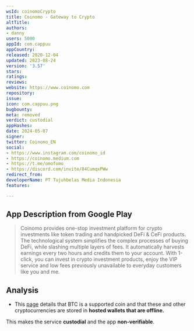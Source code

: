 ```yaml
---
wsId: coinomoCrypto
title: Coinomo - Gateway to Crypto
altTitle: 
authors:
- danny
users: 5000
appId: com.cappuu
appCountry: 
released: 2020-12-04
updated: 2023-08-24
version: '3.57'
stars: 
ratings: 
reviews: 
website: https://www.coinomo.com
repository: 
issue: 
icon: com.cappuu.png
bugbounty: 
meta: removed
verdict: custodial
appHashes: 
date: 2024-05-07
signer: 
twitter: Coinomo_EN
social:
- https://www.instagram.com/coinomo_id
- https://coinomo.medium.com
- https://t.me/omofomo
- https://discord.com/invite/84CumqxPWw
redirect_from: 
developerName: PT Tujuhbelas Media Indonesia
features: 

---
```


## App Description from Google Play

> Coinomo provides one-stop investment platform for crypto investments like token trading and handpicked DeFi & CeFi products. The technological system simplifies the complex processes of buying DeFi, while slashing multiple layers of fees. It automatically harvests earnings every two hours and credits them to your account. With 1-click, you can invest in crypto investment products, enjoy the VIP service and low fees previously unavailable to everyday customers like you and me.

## Analysis 

- This [page](https://dapppocket.zendesk.com/hc/en-us/articles/360051876094-Cappuu-User-Agreement-%E7%94%A8%E6%88%B6%E6%A2%9D%E6%AC%BE) details that BTC is a supported coin and that these and other cryptocurrencies are stored in **hosted wallets that are offline.**

This makes the service **custodial** and the app **non-verifiable**.
